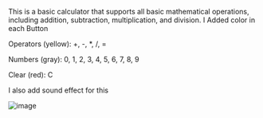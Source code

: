 
This is a basic calculator that supports all basic mathematical operations, including addition, subtraction, multiplication, and division.
I Added color in each Button

Operators (yellow): +, -, *, /, =

Numbers (gray): 0, 1, 2, 3, 4, 5, 6, 7, 8, 9

Clear (red): C

I  also add sound effect for this

![image](https://github.com/nithinganesh1/django/assets/122164879/d45b4897-9abb-494f-a121-8827cde04d84)

